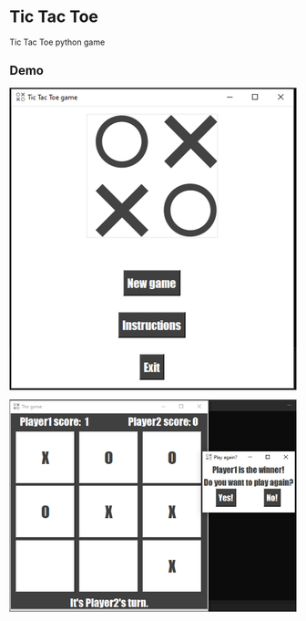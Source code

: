 
# Tic Tac Toe

Tic Tac Toe python game




## Demo

![demo](https://github.com/Mennatallah9/Tic-Tac-Toe/blob/5dd79f479df222cf634d2dd531fd8aa98de783e0/Capture.PNG?raw=true)

![alt text](https://github.com/Mennatallah9/Tic-Tac-Toe/blob/5dd79f479df222cf634d2dd531fd8aa98de783e0/Capture2.PNG?raw=true)